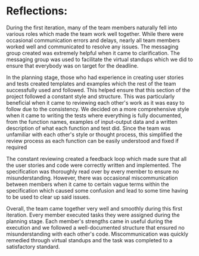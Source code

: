 # Reflections:
During the first iteration, many of the team members naturally fell into various roles which made the team work well together. While there were occasional communication errors and delays, nearly all team members worked well and communicated to resolve any issues. The messaging group created was extremely helpful when it came to clarification. The messaging group was used to facilitate the virtual standups which we did to ensure that everybody was on target for the deadline.

In the planning stage, those who had experience in creating user stories and tests created templates and examples which the rest of the team successfully used and followed. This helped ensure that this section of the project followed a constant style and structure. This was particularly beneficial when it came to reviewing each other's work as it was easy to follow due to the consistency. We decided on a more comprehensive style when it came to writing the tests where everything is fully documented, from the function names, examples of input-output data and a written description of what each function and test did. Since the team was unfamiliar with each other's style or thought process, this simplified the review process as each function can be easily understood and fixed if required

The constant reviewing created a feedback loop which made sure that all the user stories and code were correctly written and implemented. The specification was thoroughly read over by every member to ensure no misunderstanding. However, there was occasional miscommunication between members when it came to certain vague terms within the specification which caused some confusion and lead to some time having to be used to clear up said issues.

Overall, the team came together very well and smoothly during this first iteration. Every member executed tasks they were assigned during the planning stage. Each member's strengths came in useful during the execution and we followed a well-documented structure that ensured no misunderstanding with each other's code. Miscommunication was quickly remedied through virtual standups and the task was completed to a satisfactory standard.


